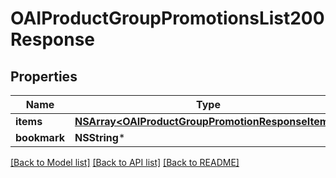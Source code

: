 # OAIProductGroupPromotionsList200Response

## Properties
Name | Type | Description | Notes
------------ | ------------- | ------------- | -------------
**items** | [**NSArray&lt;OAIProductGroupPromotionResponseItem&gt;***](OAIProductGroupPromotionResponseItem.md) |  | 
**bookmark** | **NSString*** |  | [optional] 

[[Back to Model list]](../README.md#documentation-for-models) [[Back to API list]](../README.md#documentation-for-api-endpoints) [[Back to README]](../README.md)


